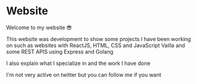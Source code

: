 # Website

Welcome to my website 😎

This website was development to show some projects I have been working on such as websites with ReactJS, HTML, CSS and JavaScript Vailla and some REST APIS using Express and Golang

I also explain what I specialize in and the work I have done

I'm not very active on twitter but you can follow me if you want
